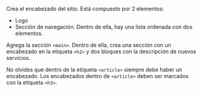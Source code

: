 Crea el encabezado del sitio. Está compuesto por 2 elementos:

  * Logo
  * Sección de navegación. Dentro de ella, hay una lista ordenada con dos elementos.

Agrega la sección `<main>`. Dentro de ella, crea una sección con un encabezado en la etiqueta `<h2>` y dos bloques con la descripción de nuevos servicios.

No olvides que dentro de la etiqueta `<article>` siempre debe haber un encabezado. Los encabezados dentro de `<article>` deben ser marcados con la etiqueta `<h3>`.
